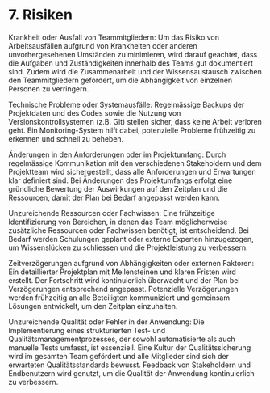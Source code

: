 # 7. Risiken

Krankheit oder Ausfall von Teammitgliedern:
Um das Risiko von Arbeitsausfällen aufgrund von Krankheiten oder anderen unvorhergesehenen Umständen zu minimieren, wird darauf geachtet, dass die Aufgaben und Zuständigkeiten innerhalb des Teams gut dokumentiert sind. Zudem wird die Zusammenarbeit und der Wissensaustausch zwischen den Teammitgliedern gefördert, um die Abhängigkeit von einzelnen Personen zu verringern.

Technische Probleme oder Systemausfälle:
Regelmässige Backups der Projektdaten und des Codes sowie die Nutzung von Versionskontrollsystemen (z.B. Git) stellen sicher, dass keine Arbeit verloren geht. Ein Monitoring-System hilft dabei, potenzielle Probleme frühzeitig zu erkennen und schnell zu beheben.

Änderungen in den Anforderungen oder im Projektumfang:
Durch regelmässige Kommunikation mit den verschiedenen Stakeholdern und dem Projektteam wird sichergestellt, dass alle Anforderungen und Erwartungen klar definiert sind. Bei Änderungen des Projektumfangs erfolgt eine gründliche Bewertung der Auswirkungen auf den Zeitplan und die Ressourcen, damit der Plan bei Bedarf angepasst werden kann.

Unzureichende Ressourcen oder Fachwissen:
Eine frühzeitige Identifizierung von Bereichen, in denen das Team möglicherweise zusätzliche Ressourcen oder Fachwissen benötigt, ist entscheidend. Bei Bedarf werden Schulungen geplant oder externe Experten hinzugezogen, um Wissenslücken zu schliessen und die Projektleistung zu verbessern.

Zeitverzögerungen aufgrund von Abhängigkeiten oder externen Faktoren:
Ein detaillierter Projektplan mit Meilensteinen und klaren Fristen wird erstellt. Der Fortschritt wird kontinuierlich überwacht und der Plan bei Verzögerungen entsprechend angepasst. Potenzielle Verzögerungen werden frühzeitig an alle Beteiligten kommuniziert und gemeinsam Lösungen entwickelt, um den Zeitplan einzuhalten.

Unzureichende Qualität oder Fehler in der Anwendung:
Die Implementierung eines strukturierten Test- und Qualitätsmanagementprozesses, der sowohl automatisierte als auch manuelle Tests umfasst, ist essenziell. Eine Kultur der Qualitätssicherung wird im gesamten Team gefördert und alle Mitglieder sind sich der erwarteten Qualitätsstandards bewusst. Feedback von Stakeholdern und Endbenutzern wird genutzt, um die Qualität der Anwendung kontinuierlich zu verbessern.


